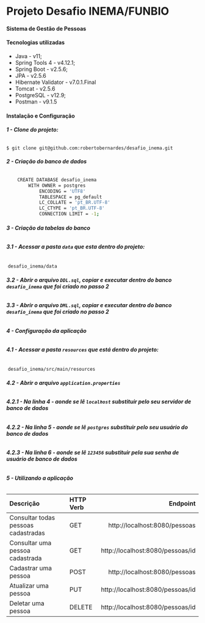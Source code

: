 # Projeto Desafio INEMA/FUNBIO

#### **Sistema de Gestão de Pessoas**



#### Tecnologias utilizadas

- Java - v11;
- Spring Tools 4 - v4.12.1;
- Spring Boot - v2.5.6;
- JPA - v2.5.6
- Hibernate Validator - v7.0.1.Final
- Tomcat - v2.5.6
- PostgreSQL - v12.9;
- Postman - v9.1.5



#### Instalação e Configuração

###### **1 - Clone do projeto:**

`$ git clone git@github.com:robertobernardes/desafio_inema.git`



###### **2 - Criação do banco de dados**

```sh
    CREATE DATABASE desafio_inema 
		WITH OWNER = postgres 
			ENCODING = 'UTF8' 
			TABLESPACE = pg_default 
			LC_COLLATE = 'pt_BR.UTF-8' 
			LC_CTYPE = 'pt_BR.UTF-8' 
			CONNECTION LIMIT = -1;
```



###### **3 - Criação da tabelas do banco**

###### 	**3.1 - Acessar a pasta `data` que esta dentro do projeto:**

​		`desafio_inema/data`

###### 	**3.2 - Abrir o arquivo `DDL.sql`, copiar e executar dentro do banco `desafio_inema` que foi criado no passo 2**

###### 	**3.3 - Abrir o arquivo `DML.sql`, copiar e executar dentro do banco `desafio_inema` que foi criado no passo 2**



###### **4 - Configuração da aplicação**

###### 	**4.1 - Acessar a pasta `resources` que está dentro do projeto:**

​		`desafio_inema/src/main/resources`

###### 	**4.2 - Abrir o arquivo `application.properties`** 

###### 		**4.2.1 - Na linha 4 - aonde se lê `localhost` substituir pelo seu servidor de banco de dados**

###### 		**4.2.2 - Na linha 5 - aonde se lê `postgres` substituir pelo seu usuário do banco de dados**

###### 		**4.2.3 - Na linha 6 - aonde se lê `123456` substituir pela sua senha de usuário de banco de dados**



###### **5 - Utilizando a aplicação**

| Descrição                           | HTTP Verb |                         Endpoint |
| :---------------------------------- | :-------- | -------------------------------: |
| Consultar todas pessoas cadastradas | GET       |    http://localhost:8080/pessoas |
| Consultar uma pessoa cadastrada     | GET       | http://localhost:8080/pessoas/id |
| Cadastrar uma pessoa                | POST      |    http://localhost:8080/pessoas |
| Atualizar uma pessoa                | PUT       | http://localhost:8080/pessoas/id |
| Deletar uma pessoa                  | DELETE    | http://localhost:8080/pessoas/id |